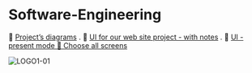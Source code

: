 # Software-Engineering



🔷 [Project’s diagrams](https://night-tea-b45.notion.site/Project-s-diagrams-8ee67498a5194a45ad17afd8f4bcc418?pvs=4)
.
🔷 [UI for our web site project - with notes](https://app.visily.ai/projects/9e9f441d-f5ea-4384-85fc-170508559266/boards/956756)
.
🔷 [UI - present mode 🔔 Choose all screens](https://app.visily.ai/projects/9e9f441d-f5ea-4384-85fc-170508559266/boards/956756/presenter?play-mode=All%20screens)

![LOGO1-01](https://github.com/shahdqalalweh/Software-Engineering/assets/146375137/6809bfea-518d-48f5-8a78-ce3ee6bfacfe)


